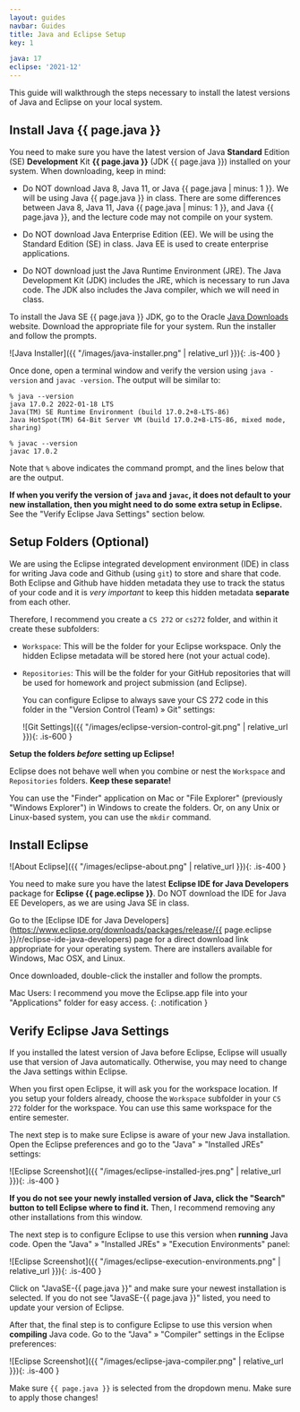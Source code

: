 ```yaml
---
layout: guides
navbar: Guides
title: Java and Eclipse Setup
key: 1

java: 17
eclipse: '2021-12'
---
```


This guide will walkthrough the steps necessary to install the latest versions of Java and Eclipse on your local system.

## Install Java {{ page.java }}

You need to make sure you have the latest version of Java **Standard** Edition (SE) **Development** Kit **{{ page.java }}** (JDK {{ page.java }}) installed on your system. When downloading, keep in mind:

  - Do NOT download Java 8, Java 11, or Java {{ page.java | minus: 1 }}. We will be using Java {{ page.java }} in class. There are some differences between Java 8, Java 11, Java {{ page.java | minus: 1 }}, and Java {{ page.java }}, and the lecture code may not compile on your system.

  - Do NOT download Java Enterprise Edition (EE). We will be using the Standard Edition (SE) in class. Java EE is used to create enterprise applications.

  - Do NOT download just the Java Runtime Environment (JRE). The Java Development Kit (JDK) includes the JRE, which is necessary to run Java code. The JDK also includes the Java compiler, which we will need in class.

To install the Java SE {{ page.java }} JDK, go to the Oracle [Java Downloads](https://www.oracle.com/java/technologies/downloads/) website. Download the appropriate file for your system. Run the installer and follow the prompts.

![Java Installer]({{ "/images/java-installer.png" | relative_url }}){: .is-400 }

Once done, open a terminal window and verify the version using `java -version` and `javac -version`. The output will be similar to:

```shell
% java --version
java 17.0.2 2022-01-18 LTS
Java(TM) SE Runtime Environment (build 17.0.2+8-LTS-86)
Java HotSpot(TM) 64-Bit Server VM (build 17.0.2+8-LTS-86, mixed mode, sharing)
```

```shell
% javac --version
javac 17.0.2
```

Note that `%` above indicates the command prompt, and the lines below that are the output.

**If when you verify the version of `java` and `javac`, it does not default to your new installation, then you might need to do some extra setup in Eclipse.** See the "Verify Eclipse Java Settings" section below.

## Setup Folders (Optional)

We are using the Eclipse integrated development environment (IDE) in class for writing Java code and Github (using `git`) to store and share that code. Both Eclipse and Github have hidden metadata they use to track the status of your code and it is *very important* to keep this hidden metadata **separate** from each other.

Therefore, I recommend you create a `CS 272` or `cs272` folder, and within it create these subfolders:

  - `Workspace`: This will be the folder for your Eclipse workspace. Only the hidden Eclipse metadata will be stored here (not your actual code).

  - `Repositories`: This will be the folder for your GitHub repositories that will be used for homework and project submission (and Eclipse).

    You can configure Eclipse to always save your CS 272 code in this folder in the "Version Control (Team) » Git" settings:

    ![Git Settings]({{ "/images/eclipse-version-control-git.png" | relative_url }}){: .is-600 }

**Setup the folders *before* setting up Eclipse!**

Eclipse does not behave well when you combine or nest the `Workspace` and `Repositories` folders. **Keep these separate!**

You can use the "Finder" application on Mac or "File Explorer" (previously "Windows Explorer") in Windows to create the folders. Or, on any Unix or Linux-based system, you can use the `mkdir` command.

## Install Eclipse

![About Eclipse]({{ "/images/eclipse-about.png" | relative_url }}){: .is-400 }

You need to make sure you have the latest **Eclipse IDE for Java Developers** package for **Eclipse {{ page.eclipse }}**. Do NOT download the IDE for Java EE Developers, as we are using Java SE in class.

Go to the [Eclipse IDE for Java Developers](https://www.eclipse.org/downloads/packages/release/{{ page.eclipse }}/r/eclipse-ide-java-developers) page for a direct download link appropriate for your operating system. There are installers available for Windows, Mac OSX, and Linux.

Once downloaded, double-click the installer and follow the prompts.

<i class="fas fa-info-circle"></i>
Mac Users: I recommend you move the Eclipse.app file into your "Applications" folder for easy access.
{: .notification }

## Verify Eclipse Java Settings

If you installed the latest version of Java before Eclipse, Eclipse will usually use that version of Java automatically. Otherwise, you may need to change the Java settings within Eclipse.

When you first open Eclipse, it will ask you for the workspace location. If you setup your folders already, choose the `Workspace` subfolder in your `CS 272` folder for the workspace. You can use this same workspace for the entire semester.

The next step is to make sure Eclipse is aware of your new Java installation. Open the Eclipse preferences and go to the "Java" » "Installed JREs" settings:

![Eclipse Screenshot]({{ "/images/eclipse-installed-jres.png" | relative_url }}){: .is-400 }

**If you do not see your newly installed version of Java, click the "Search" button to tell Eclipse where to find it.** Then, I recommend removing any other installations from this window.

The next step is to configure Eclipse to use this version when **running** Java code. Open the "Java" » "Installed JREs" » "Execution Environments" panel:

![Eclipse Screenshot]({{ "/images/eclipse-execution-environments.png" | relative_url }}){: .is-400 }

Click on "JavaSE-{{ page.java }}" and make sure your newest installation is selected. If you do not see "JavaSE-{{ page.java }}" listed, you need to update your version of Eclipse.

After that, the final step is to configure Eclipse to use this version when **compiling** Java code. Go to the "Java" » "Compiler" settings in the Eclipse preferences:

![Eclipse Screenshot]({{ "/images/eclipse-java-compiler.png" | relative_url }}){: .is-400 }

Make sure `{{ page.java }}` is selected from the dropdown menu. Make sure to apply those changes!
